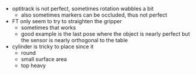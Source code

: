 * optitrack is not perfect, sometimes rotation wabbles a bit
  * also sometimes markers can be occluded, thus not perfect
* FT only seem to try to straighten the gripper
  * sometimes that works
  * good example is the last pose where the object is nearly perfect but the sensor is nearly orthogonal to the table
* cylinder is tricky to place since it 
  * round
  * small surface area
  * top heavy